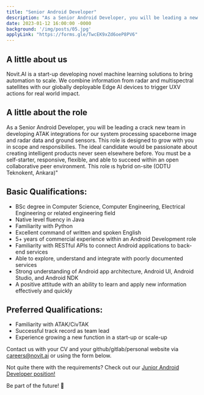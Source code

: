 ```yaml
---
title: "Senior Android Developer"
description: "As a Senior Android Developer, you will be leading a new team in developing ATAK integrations for our system processing spaceborne image and radar data and ground sensors. The ideal candidate would be passionate about creating intelligent products never seen elsewhere before. You must be a self-starter, responsive, flexible, and able to succeed within an open collaborative peer environment. This role is hybrid on-site (ODTU Teknokent, Ankara)"
date: 2023-01-12 16:00:00 -0000
background: '/img/posts/05.jpg'
applyLink: "https://forms.gle/TwcEK9xZd6oeP8PV6"
---
```



## A little about us

Novit.AI is a start-up developing novel machine learning solutions to bring automation to scale. We combine information from radar and multispectral satellites with our globally deployable Edge AI devices to trigger UXV actions for real world impact.

## A little about the role

As a Senior Android Developer, you will be leading a crack new team in developing ATAK integrations for our system processing spaceborne image and radar data and ground sensors. This role is designed to grow with you in scope and responsibilies. The ideal candidate would be passionate about creating intelligent products never seen elsewhere before. You must be a self-starter, responsive, flexible, and able to succeed within an open collaborative peer environment. This role ıs hybrid on-site (ODTU Teknokent, Ankara)"

## Basic Qualifications:
* BSc degree in Computer Science, Computer Engineering, Electrical Engineering or related engineering field
* Native level fluency in Java
* Familiarity with Python
* Excellent command of written and spoken English
* 5+ years of commercial experience within an Android Development role
* Familiarity with RESTful APIs to connect Android applications to back-end services
* Able to explore, understand and integrate with poorly documented services
* Strong understanding of Android app architecture, Android UI, Android Studio, and Android NDK
* A positive attitude with an ability to learn and apply new information effectively and quickly


## Preferred Qualifications:
* Familiarity with ATAK/CivTAK
* Successful track record as team lead
* Experience growing a new function in a start-up or scale-up

Contact us with your CV and your github/gitlab/personal website via careers@novit.ai or using the form below.

Not quite there with the requirements? Check out our [Junior Android Developer position!](/career/junior-android-dev/)

Be part of the future! 🚀
